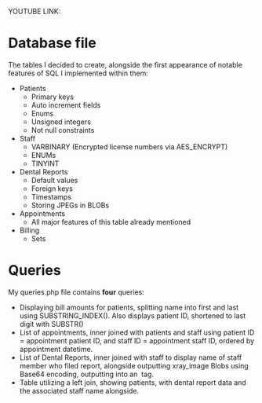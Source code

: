YOUTUBE LINK: 


# Database file
The tables I decided to create, alongside the first appearance of 
notable features of SQL I implemented within them:
- Patients
    - Primary keys
    - Auto increment fields
    - Enums
    - Unsigned integers
    - Not null constraints
- Staff
    - VARBINARY (Encrypted license numbers via AES_ENCRYPT)
    - ENUMs
    - TINYINT
- Dental Reports
    - Default values
    - Foreign keys
    - Timestamps
    - Storing JPEGs in BLOBs
- Appointments
    - All major features of this table already mentioned
- Billing
    - Sets

# Queries
My queries.php file contains **four** queries:
- Displaying bill amounts for patients, splitting name into first and last using SUBSTRING_INDEX(). Also displays patient ID, shortened to last digit with SUBSTR()
- List of appointments, inner joined with patients and staff using patient ID = appointment patient ID, and staff ID = appointment staff ID, ordered by appointment datetime.
- List of Dental Reports, inner joined with staff to display name of staff member who filed report, alongside outputting xray_image Blobs using Base64 encoding, outputting into an <img> tag.
- Table utilizing a left join, showing patients, with dental report data and the associated staff name alongside.
